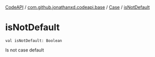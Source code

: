 [CodeAPI](../../index.md) / [com.github.jonathanxd.codeapi.base](../index.md) / [Case](index.md) / [isNotDefault](.)

# isNotDefault

`val isNotDefault: Boolean`

Is not case default

